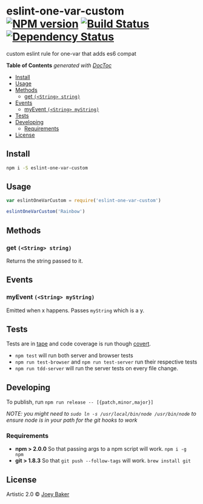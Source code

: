 # eslint-one-var-custom [![NPM version][npm-image]][npm-url] [![Build Status][travis-image]][travis-url] [![Dependency Status][daviddm-url]][daviddm-image]

custom eslint rule for one-var that adds es6 compat

<!-- START doctoc generated TOC please keep comment here to allow auto update -->
<!-- DON'T EDIT THIS SECTION, INSTEAD RE-RUN doctoc TO UPDATE -->
**Table of Contents**  *generated with [DocToc](http://doctoc.herokuapp.com/)*

- [Install](#install)
- [Usage](#usage)
- [Methods](#methods)
  - [get `(<String> string)`](#get-string-string)
- [Events](#events)
  - [myEvent `(<String> myString)`](#myevent-string-mystring)
- [Tests](#tests)
- [Developing](#developing)
  - [Requirements](#requirements)
- [License](#license)

<!-- END doctoc generated TOC please keep comment here to allow auto update -->

## Install

```sh
npm i -S eslint-one-var-custom
```


## Usage

```js
var eslintOneVarCustom = require('eslint-one-var-custom')

eslintOneVarCustom('Rainbow')
```

## Methods
### get `(<String> string)`
Returns the string passed to it.

## Events
### myEvent `(<String> myString)`
Emitted when x happens. Passes `myString` which is a y.

## Tests
Tests are in [tape](https://github.com/substack/tape) and code coverage is run though [covert](https://github.com/substack/covert).

* `npm test` will run both server and browser tests
* `npm run test-browser` and `npm run test-server` run their respective tests
* `npm run tdd-server` will run the server tests on every file change.

## Developing
To publish, run `npm run release -- [{patch,minor,major}]`

_NOTE: you might need to `sudo ln -s /usr/local/bin/node /usr/bin/node` to ensure node is in your path for the git hooks to work_

### Requirements
* **npm > 2.0.0** So that passing args to a npm script will work. `npm i -g npm`
* **git > 1.8.3** So that `git push --follow-tags` will work. `brew install git`

## License

Artistic 2.0 © [Joey Baker](https://byjoeybaker.com)


[npm-url]: https://npmjs.org/package/eslint-one-var-custom
[npm-image]: https://badge.fury.io/js/eslint-one-var-custom.svg
[travis-url]: https://travis-ci.org/joeybaker/eslint-one-var-custom
[travis-image]: https://travis-ci.org/joeybaker/eslint-one-var-custom.svg?branch=master
[daviddm-url]: https://david-dm.org/joeybaker/eslint-one-var-custom.svg?theme=shields.io
[daviddm-image]: https://david-dm.org/joeybaker/eslint-one-var-custom
